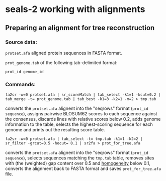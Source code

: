 # seals-2 working with alignments
## Preparing an alignment for tree reconstruction
### Source data:
`protset.afa` aligned protein sequences in FASTA format.

`prot_genome.tab` of the following tab-delimited format:
```
prot_id genome_id
```
### Commands:
```
fa2sr -w=0 protset.afa | sr_scoreMatch | tab_select -k1=1 -kcut=0.2 | tab_merge -t= prot_genome.tab | tab_best -k1=3 -k2=1 -m=2 > tmp.tab
```
converts the `protset.afa` alignent into the "seqrows" format (`prot_id sequence`), assigns pairwise BLOSUM62 scores to each sequence against the consensus, discards lines with relative scores below 0.2, adds genome information to the table, selects the highest-scoring sequence for each genome and prints out the resulting score table.
```
fa2sr -w=0 protset.afa | tab_select -t= tmp.tab -k1=1 -k2=2 | sr_filter -grcut=0.5 -hocut= 0.1 | sr2fa > prot_for_tree.afa
```
converts the `protset.afa` alignent into the "seqrows" format (`prot_id sequence`), selects sequences matching the `tmp.tab` table, removes sites with (the (weighted) gap content over 0.5 and [homogeneity](https://doi.org/10.1093/ve/veab015) below 0.1, converts the alignment back to FASTA format and saves `prot_for_tree.afa` file.
